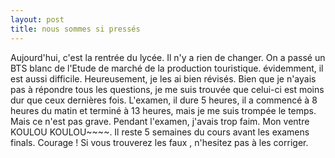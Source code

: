 ```yaml
---
layout: post
title: nous sommes si pressés
---
```


<p>Aujourd&#39;hui, c&#39;est la rentrée du lycée. Il n&#39;y a rien de changer. On a passé un BTS blanc de l&#39;Etude de marché de la production touristique. évidemment, il est aussi difficile. Heureusement, je les ai bien révisés. Bien que je n&#39;ayais pas à répondre tous les questions, je me suis trouvée que celui-ci est moins dur que ceux dernières fois. L&#39;examen, il dure 5 heures, il a commencé à 8 heures du matin et terminé à 13 heures, mais je me suis trompée le temps. Mais ce n&#39;est pas grave. Pendant l&#39;examen, j&#39;avais trop faim. Mon ventre KOULOU KOULOU~~~~. Il reste 5 semaines du cours avant les examens finals. Courage ! Si vous trouverez les faux , n&#39;hesitez pas à les corriger. </p>
